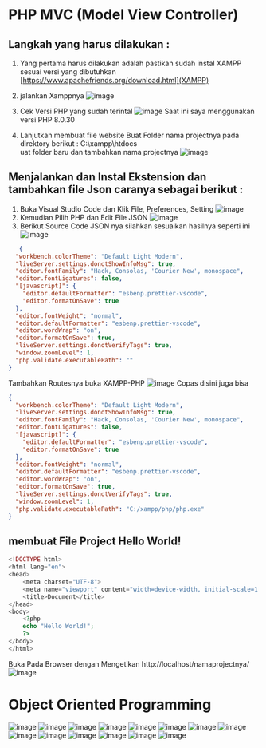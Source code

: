 # PHP MVC (Model View Controller)
## Langkah yang harus dilakukan :
1. Yang pertama harus dilakukan adalah pastikan sudah instal XAMPP sesuai versi yang dibutuhkan [https://www.apachefriends.org/download.html](XAMPP)
2. jalankan Xamppnya
   ![image](https://github.com/kerjabhakti/PWA231/assets/15622730/e7fb186d-0efe-4104-895d-d4ff89d8765f)
4. Cek Versi PHP yang sudah terintal
   ![image](https://github.com/kerjabhakti/PWA231/assets/15622730/1eebda76-7d92-48c8-84f5-3da568930fc7)
   Saat ini saya menggunakan versi PHP 8.0.30

6. Lanjutkan membuat file website
   Buat Folder nama projectnya pada direktory berikut : C:\xampp\htdocs\
   uat folder baru dan tambahkan nama projectnya
   ![image](https://github.com/kerjabhakti/PWA231/assets/15622730/abadfb0b-6965-427b-b660-cb37db1104ee)

## Menjalankan dan Instal Ekstension dan tambahkan file Json caranya sebagai berikut :
1. Buka Visual Studio Code dan Klik File, Preferences, Setting
   ![image](https://github.com/kerjabhakti/PWA231/assets/15622730/1ab0808d-e897-4561-9298-5356b33b1886)
2. Kemudian Pilih PHP dan Edit File JSON
   ![image](https://github.com/kerjabhakti/PWA231/assets/15622730/7839ce3f-85ad-40ca-9e15-cca2de98bc28)
3. Berikut Source Code JSON nya silahkan sesuaikan hasilnya seperti ini
   ![image](https://github.com/kerjabhakti/PWA231/assets/15622730/847ac8e3-8b6d-4ffb-9827-0707456b42bb)

```json
   {
  "workbench.colorTheme": "Default Light Modern",
  "liveServer.settings.donotShowInfoMsg": true,
  "editor.fontFamily": "Hack, Consolas, 'Courier New', monospace",
  "editor.fontLigatures": false,
  "[javascript]": {
    "editor.defaultFormatter": "esbenp.prettier-vscode",
    "editor.formatOnSave": true
  },
  "editor.fontWeight": "normal",
  "editor.defaultFormatter": "esbenp.prettier-vscode",
  "editor.wordWrap": "on",
  "editor.formatOnSave": true,
  "liveServer.settings.donotVerifyTags": true,
  "window.zoomLevel": 1,
  "php.validate.executablePath": ""
}
```

Tambahkan Routesnya buka XAMPP-PHP
![image](https://github.com/kerjabhakti/PWA231/assets/15622730/ac428cdd-16b0-48a5-8a00-a3facbe8efcd)
Copas disini juga bisa 
```json
{
  "workbench.colorTheme": "Default Light Modern",
  "liveServer.settings.donotShowInfoMsg": true,
  "editor.fontFamily": "Hack, Consolas, 'Courier New', monospace",
  "editor.fontLigatures": false,
  "[javascript]": {
    "editor.defaultFormatter": "esbenp.prettier-vscode",
    "editor.formatOnSave": true
  },
  "editor.fontWeight": "normal",
  "editor.defaultFormatter": "esbenp.prettier-vscode",
  "editor.wordWrap": "on",
  "editor.formatOnSave": true,
  "liveServer.settings.donotVerifyTags": true,
  "window.zoomLevel": 1,
  "php.validate.executablePath": "C:/xampp/php/php.exe"
}
```
## membuat File Project Hello World!
```PHP
<!DOCTYPE html>
<html lang="en">
<head>
    <meta charset="UTF-8">
    <meta name="viewport" content="width=device-width, initial-scale=1.0">
    <title>Document</title>
</head>
<body>
    <?php 
    echo "Hello World!";
    ?>
</body>
</html>
```

Buka Pada Browser dengan Mengetikan http://localhost/namaprojectnya/
![image](https://github.com/kerjabhakti/PWA231/assets/15622730/32182e97-b535-4d4b-a361-0f5bc3e719f0)

# Object Oriented Programming
![image](https://github.com/kerjabhakti/PWA231/assets/15622730/e0257666-bdb7-4cbe-abcc-c972a687ee47)
![image](https://github.com/kerjabhakti/PWA231/assets/15622730/49619c0f-2f97-4923-89a9-6e30c26e7f06)
![image](https://github.com/kerjabhakti/PWA231/assets/15622730/2dc56445-d1bb-4c2a-ad77-b74ee69d82eb)
![image](https://github.com/kerjabhakti/PWA231/assets/15622730/1d5024e9-13cf-4d4b-8921-f1bec8b99c99)
![image](https://github.com/kerjabhakti/PWA231/assets/15622730/46ed3c3a-ff47-42a1-a2bc-fe1d8930d7fa)
![image](https://github.com/kerjabhakti/PWA231/assets/15622730/c7d205a3-612b-43f2-beeb-3b80a9d76157)
![image](https://github.com/kerjabhakti/PWA231/assets/15622730/7aff860b-5d2e-4e12-83bc-f3f3dac1b797)
![image](https://github.com/kerjabhakti/PWA231/assets/15622730/a22aebaf-1db1-413f-8acb-d41a4d01ba02)
![image](https://github.com/kerjabhakti/PWA231/assets/15622730/09ca55f8-0417-46d7-ac0f-1b521ff83ab9)
![image](https://github.com/kerjabhakti/PWA231/assets/15622730/4d8e4dfa-05e0-4bc4-bcc0-af813fe4ee4c)
![image](https://github.com/kerjabhakti/PWA231/assets/15622730/3fbfe97e-a516-4854-8d9d-f868c3ea7404)
![image](https://github.com/kerjabhakti/PWA231/assets/15622730/d488a9c5-83a5-4285-8553-00b170af7321)
![image](https://github.com/kerjabhakti/PWA231/assets/15622730/bc8c8e19-dfb7-461d-99bb-ac6757b35e83)
![image](https://github.com/kerjabhakti/PWA231/assets/15622730/07efe811-6afe-49b1-87aa-560e326c8404)
